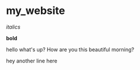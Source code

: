 # my_website

*italics*

**bold**

hello what's up? How are you this beautiful morning? 

hey another line here
